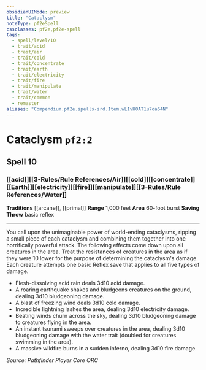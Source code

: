 ```yaml
---
obsidianUIMode: preview
title: "Cataclysm"
noteType: pf2eSpell
cssclasses: pf2e,pf2e-spell
tags:
  - spell/level/10
  - trait/acid
  - trait/air
  - trait/cold
  - trait/concentrate
  - trait/earth
  - trait/electricity
  - trait/fire
  - trait/manipulate
  - trait/water
  - trait/common
  - remaster
aliases: "Compendium.pf2e.spells-srd.Item.wLIvH0AT1u7oa64N" 
---
```

# Cataclysm  `pf2:2`  
## Spell 10
### [[acid]][[3-Rules/Rule References/Air]][[cold]][[concentrate]][[Earth]][[electricity]][[fire]][[manipulate]][[3-Rules/Rule References/Water]]
**Traditions** [[arcane]], [[primal]]
**Range** 1,000 feet
**Area** 60-foot burst
**Saving Throw** basic reflex
* * * 
You call upon the unimaginable power of world-ending cataclysms, ripping a small piece of each cataclysm and combining them together into one horrifically powerful attack. The following effects come down upon all creatures in the area. Treat the resistances of creatures in the area as if they were 10 lower for the purpose of determining the cataclysm's damage. Each creature attempts one basic Reflex save that applies to all five types of damage.

*   Flesh-dissolving acid rain deals 3d10 acid damage.
*   A roaring earthquake shakes and bludgeons creatures on the ground, dealing 3d10 bludgeoning damage.
*   A blast of freezing wind deals 3d10 cold damage.
*   Incredible lightning lashes the area, dealing 3d10 electricity damage.
*   Beating winds churn across the sky, dealing 3d10 bludgeoning damage to creatures flying in the area.
*   An instant tsunami sweeps over creatures in the area, dealing 3d10 bludgeoning damage with the water trait (doubled for creatures swimming in the area).
*   A massive wildfire burns in a sudden inferno, dealing 3d10 fire damage.

*Source: Pathfinder Player Core*
*ORC*